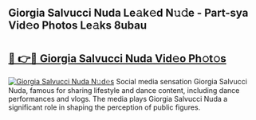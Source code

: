 ## Giorgia Salvucci Nuda Le𝚊k𝚎d N𝚞𝚍e - Part-sya Vid𝚎o Photos Le𝚊ks 8ubau

# <h2><a href="http://fbf6fyb.evod.top/?m=Giorgia+Salvucci+Nuda">🔗 👉🔴 Giorgia Salvucci Nuda Vid𝚎o Ph𝚘t𝚘s</a></h2>

[![Giorgia Salvucci Nuda N𝚞d𝚎s](https://i.imgur.com/8V9OHl7.gif)](http://fbf6fyb.evod.top/?m=Giorgia+Salvucci+Nuda)
Social media sensation Giorgia Salvucci Nuda, famous for sharing lifestyle and dance content, including dance performances and vlogs. The media plays Giorgia Salvucci Nuda a significant role in shaping the perception of public figures. 
